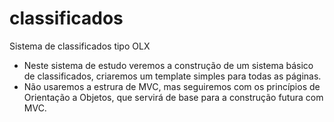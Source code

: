 # classificados
Sistema de classificados tipo OLX

* Neste sistema de estudo veremos a construção de um sistema básico de classificados, criaremos um template simples para todas 
as páginas.
* Não usaremos a estrura de MVC, mas seguiremos com os princípios de Orientação a Objetos, que servirá de base para a construção 
futura com MVC.

